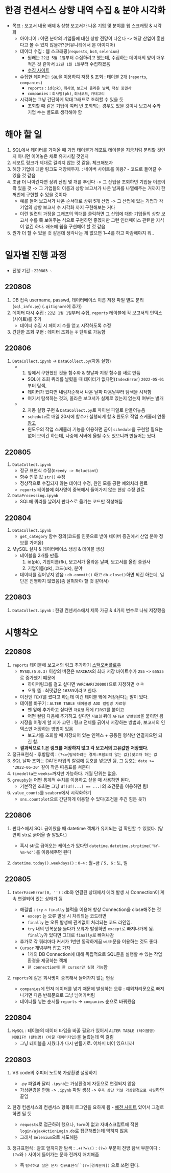 # 한경 컨센서스 상향 내역 수집 & 분야 시각화
- 목표 : 보고서 내용 배제 & 상향 보고서가 나온 기업 및 분야를 웹 스크래핑 & 시각화
    - 아이디어 : 어떤 분야의 기업들에 대한 상향 전망이 나온다 -> 해당 산업이 흥한다고 볼 수 있지 않을까?(커뮤니티에서 본 아이디어)
    - 데이터 수집 : 웹 스크래핑(`requests`, `bs4`, `selenium`)
        - 원래는 `22년 5월 1일`부터 수집하려고 했는데, 수집하는 데이터의 양이 매우 적은 것 같아서 `22년 1월 1일`부터 수집하겠음
        - [수집 사이트](http://hkconsensus.hankyung.com/apps.analysis/analysis.list?&skinType=stock_good)
    - 수집한 데이터는 `SQL`을 이용하여 저장 & 조회 : 테이블 2개 (`reports`, `companies`)
        - `reports` : `id(pk)`, `회사명`, `보고서 올라온 날짜`, `작성 증권사`
        - `companies` : `회사명(pk)`, `회사코드`, `카테고리`
    - 시각화는 그냥 간단하게 막대그래프로 조회할 수 있을 듯
        - 조회할 때 같은 기업이 여러 번 조회되는 경우도 있을 것이니 보고서 수와 기업 수는 별도로 생각해야 함

# 해야 할 일
1. SQL에서 데이터를 가져올 때 기업 테이블과 레포트 테이블을 지금처럼 분리할 것인지 아니면 이어놓은 채로 유지시킬 것인지
2. 레포트 링크가 제대로 걸리지 않는 것 같음. 체크해보자
3. 해당 기업에 대한 링크도 저장해두자. : 네이버 사이트를 이용? - 코드로 들어갈 수 있을 것 같음
4. 조금 더 나아간다면 상위 산업 몇 개를 추린다 -> 그 산업을 조회하면 기업들 이름이 쫙 있을 것 -> 그 기업들의 이름과 상향 보고서가 나온 날짜를 나열해주는 거까지 한꺼번에 구현할 수 있을 것이다
    - 예를 들어 보고서가 나온 순서대로 상위 5개 산업 -> 그 산업에 있는 기업과 각 기업의 상향 보고서 수 시각화 까지 구현해보는 거다
    - 이런 일련의 과정을 그래프의 막대를 클릭하면 그 산업에 대한 기업들의 상향 보고서 수를 쭉 보여주는 식으로 구현하면 좋겠지만 그런 인터페이스 관련한 지식이 없긴 하다. 애초에 웹을 구현해야 할 것 같음
5. 뭔가 더 할 수 있을 것 같은데 생각나는 게 없으면 1~4를 하고 마감해야지 뭐..


# 일자별 진행 과정 
- 진행 기간 : `220803 ~ `

## 220808
1. DB 접속 username, passwd, 데이터베이스 이름 저장 파일 별도 분리(`sql_info.py`) (`.gitignore`에 추가)
2. 데이터 다시 수집 : `22년 1월 1일`부터 수집, `reports` 테이블에 각 보고서의 인덱스(사이트)를 추가
    - 데이터 수집 시 페이지 수를 얻고 시작하도록 수정
3. 간단한 조회 구현 : 데이터 조회는 `주` 단위로 가능함


## 220806
1. `DataCollect.ipynb` -> `DataCollect.py`(자동 실행)
    - 1. 앞에서 구현했던 것들 함수화 & 첫날짜 지정 함수를 새로 만듬
        - SQL에 조회 쿼리를 날렸을 때 데이터가 없다면(`IndexError`) `2022-05-01`부터 탐색,
        - 데이터가 있다면 내림차순해서 나온 날짜 다음날부터 탐색을 시작함
        - 여기서 탐색하는 것과, 올라온 보고서가 실제로 있는지 없는지 여부는 별개
    - 2. 자동 실행 구현 & `DataCollect.py`로 파이썬 파일로 만들어놓음
        - `schedule`로 매일 20시에 함수가 실행되게 함 & 윈도우 작업 스케줄러 연동[참고](https://wikidocs.net/5857)
        - 윈도우의 작업 스케줄러 기능을 이용하면 굳이 `schedule`을 구현할 필요는 없어 보이긴 하는데, 나중에 서버에 올릴 수도 있으니까
        만들어는 뒀다. 

## 220805
1. `DataCollect.ipynb`
    - 정규 표현식 수정(`Greedy -> Reluctant`)
    - 함수 인풋 값 `str()` 수정
    - 정상적으로 수집되지 않는 데이터 수정, 원인 모를 공란 예외처리 완료
    - `reports` 테이블에 회사명이 중복해서 들어가지 않는 현상 수정 완료
2. `DataProcessing.ipynb`
    - SQL에 쿼리를 날려서 판다스로 옮기는 코드만 작성해둠
    
## 220804
1. `DataCollect.ipynb`
    - `get_category` 함수 정의(코드를 인풋으로 받아 네이버 증권에서 산업 분야 정보를 가져옴)
2. MySQL 설치 & 데이터베이스 생성 & 테이블 생성
    - 테이블을 2개를 만듦.
        1. id(pk), 기업이름(fk), 보고서가 올라온 날짜, 보고서를 올린 증권사
        2. 기업이름(pk), 코드(uk), 분야
    - 데이터를 집어넣지 않음 : `db.commit()` 하고 `db.close()`하면 되긴 하는데, 일단은 진행하지 않았음(좀 살펴봐야 할 것 같아서)

## 220803
1. `DataCollect.ipynb` : 한경 컨센서스에서 제목 가공 & 4가지 변수로 나눠 저장했음


# 시행착오

## 220808
1. `reports` 테이블에 보고서의 링크 추가하기 [스택오버플로우](https://stackoverflow.com/questions/6404628/varchar-vs-text-in-mysql)
    - `MYSQL(5.0.3)` 이상의 버전은 `VARCHAR`의 최대 저장 바이트수가 `255` -> `65535`로 증가했기 떄문에 
        - 하이퍼링크를 걸고 싶다면 `VARCHAR(20000)`으로 지정하면 ㅇㅋ
        - 오류 뜸 : 최댓값은 `16383`이라고 한다.
    - 이전엔 `TEXT`를 썼다고 하는데 이건 테이블 밖에 저장된다는 말이 있다.
    - 테이블 바꾸기 : `ALTER TABLE 테이블명 ADD 컬럼명 자료형`
        - 맨 앞에 추가하고 싶다면 `자료형` 뒤에 `FIRST`를 붙이고
        - 어떤 컬럼 다음에 추가하고 싶다면 `자료형` 뒤에 `AFTER 앞컬럼명`을 붙이면 됨
    - 저장을 어떻게 할 지가 고민 : 링크 전체를 긁어서 저장하는 방법과, 보고서의 인덱스만 저장하는 방법이 있음
        - 보고서를 조회할 때 저장되어 있는 인덱스 + 공통된 형식만 연결지으면 되긴 함. 
    - <b>결과적으로 1.은 링크를 저장하지 않고 각 보고서의 고유값만 저장했다.</b>
2. 정규표현식 - 후방탐색 : `(?<={탐색하려는 경계:포함되지 않는 값})찾고자 하는 값`
3. SQL 날짜 조회는 DATE 타입의 칼럼에 등호를 넣으면 됨, 그 등호는 `date >= '2022-06-30'` 같이 작은 따옴표를 쳐준다 
4. `timedelta`는 `weeks=`까지만 가능하다. 개월 단위는 없음.
5. `groupby`는 어떤 통계적 수치를 이용하고 싶을 때 사용하면 된다.
    - 기본적인 조회는 그냥 `df[df[...] == ...]`의 조건문을 이용하면 됨!
6. `value_counts`를 `seaborn`에서 시각화하기
    - `sns.countplot`으로 간단하게 이용할 수 있다(조건을 주긴 힘든 듯?)

## 220806
1. 판다스에서 SQL 긁어왔을 때 datetime 객체가 유지되는 걸 확인할 수 있었다. (당연히 str로 긁어올 줄 알았다.)
    - 혹시 str로 긁어오는 케이스가 있다면 `datetime.datetime.strptime('%Y-%m-%d')`를 이용해주면 된다

2. `datetime.today().weekdays()` : `0~4` : 월~금 / `5, 6` : 토, 일

## 220805
1. `InterFaceError(0, '')` : db와 연결된 상태에서 에러 발생 시 Connection이 계속 연결되어 있는 상태가 됨
    - 해결법 : `try` ~ `finally` 블럭을 이용해 항상 Connection을 close해주는 것
        - `except` 는 오류 발생 시 처리되는 코드라면
        - `finally` 는 오류 발생에 관계없이 처리되는 코드 라인임. 
        - `try` 내의 반복문을 돌다가 오류가 발생하면 `except`로 빠져나가게 됨. `finally`가 있다면 그대로 `finally`로 빠져나감
    - 추가로 각 쿼리마다 커서가 1번만 동작하게끔 `with`문을 이용하는 것도 좋다.
    - `Cursor` 개념부터 잡고 가자
        - 1개의 DB Connection에 대해 독립적으로 SQL문을 실행할 수 있는 작업환경을 제공하는 객체 
        - `한 connection에 한 cursor만 실행 가능`함

2. `reports`에 같은 회사명이 중복해서 들어가지 않는 현상
    - `companies`에 먼저 데이터를 넣기 때문에 발생하는 오류 : 예외처리문으로 빠져나가면 다음 반복문으로 그냥 넘어가버림
    - 데이터를 넣는 순서를 `reports` -> `companies` 순으로 바꿔줬음

## 220804
1. `MySQL` : 테이블의 데이터 타입을 바꿀 필요가 있어서 `ALTER TABLE (테이블명) MODIFY (칼럼명) (바꿀 데이터타입)`을 눌렀는데 렉 걸림
    - 그냥 테이블을 지웠다가 다시 만들기로. 어차피 비어 있으니까!

## 220803
1. VS code의 주피터 노트북 가상환경 설정하기
    - `.py` 파일과 달리 `.ipynb`는 가상환경에 자동으로 연결되지 않음
    - 가상환경을 만듦 -> `.ipynb` 파일 생성 -> `우측 상단 커널 가상환경으로 세팅`하면 끝임

2. 한경 컨센서스의 컨센서스 항목이 로그인을 요하게 됨 - [예전 사이트](http://hkconsensus.hankyung.com/apps.analysis/analysis.list?skinType=stock_good&sdate=2022-05-03&edate=2022-08-03&order_type=&now_page=1) 있어서 그걸로 하면 될 듯
    - `requests`로 접근하려 했으나, `form`이 없고 자바스크립트에 적힌 `login/ajaxActionLogin.do`로 접근해봤는데 먹히지 않음
    - 그래서 `Selenium`으로 시도해봄
    
3. 정규표현식 : 괄호 앞까지만 탐색 : `.+(?=\()` : `(?=)` 부분이 전방 탐색 부분이다 : `(?=`와 `)` 사이에 들어가는 문자 전까지 매치해줌
    - 즉 `탐색하고 싶은 문자 정규표현식``(?=[경계문자])` 으로 쓰면 된다.
